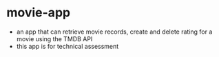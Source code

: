 # movie-app
- an app that can retrieve movie records, create and delete rating for a movie using the TMDB API
- this app is for technical assessment
